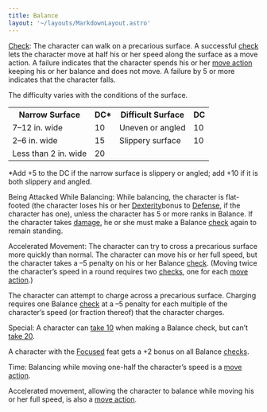 ```yaml
---
title: Balance
layout: '~/layouts/MarkdownLayout.astro'
---
```

[Check](/modern.d20.srd/skills/skill.basics): The character can walk
on a precarious surface. A successful
[check](/modern.d20.srd/skills/skill.basics) lets the character move
at half his or her speed along the surface as a move action. A failure
indicates that the character spends his or her [move action](/modern.d20.srd/combat/move.actions) keeping his or her balance and
does not move. A failure by 5 or more indicates that the character falls.

The difficulty varies with the conditions of the surface.


<table> <tr><th>Narrow Surface</th> <th>DC*</th><th> Difficult Surface</th> <th> DC</th> </tr> <tr><td> 7–12 in. wide</td><td> 10</td><td> Uneven or angled</td><td> 10 </td></tr> <tr class="shaded"><td> 2–6 in. wide</td><td> 15</td><td> Slippery surface</td><td> 10 </td></tr> <tr><td> Less than 2 in. wide</td><td> 20</td><td> </td><td> </td></tr> </table>



*Add +5 to the DC if the narrow surface is slippery or angled; add +10 if it is both slippery and angled.

Being Attacked While Balancing: While balancing, the character is flat-footed
(the character loses his or her [Dexterity](/modern.d20.srd/basics/ability.scores)bonus to
[Defense](/modern.d20.srd/combat/defense), if the character has one), unless
the character has 5 or more ranks in Balance. If the character takes
[damage](/modern.d20.srd/combat/damage), he or she must make a Balance
[check](/modern.d20.srd/skills/skill.basics) again to remain
standing.

Accelerated Movement: The character can try to cross a precarious surface more
quickly than normal. The character can move his or her full speed, but the
character takes a –5 penalty on his or her Balance
[check](/modern.d20.srd/skills/skill.basics). (Moving twice the
character’s speed in a round requires two
[checks](/modern.d20.srd/skills/skill.basics), one for each [move action](/modern.d20.srd/combat/move.actions).)

The character can attempt to charge across a precarious surface. Charging
requires one Balance [check](/modern.d20.srd/skills/skill.basics) at
a –5 penalty for each multiple of the character’s speed (or fraction thereof)
that the character charges.

Special: A character can [take 10](/modern.d20.srd/skills/skill.basics) when making a Balance
check, but can’t [take 20](/modern.d20.srd/skills/skill.basics).

A character with the [Focused](/modern.d20.srd/feats/focused) feat gets a +2
bonus on all Balance [checks](/modern.d20.srd/skills/skill.basics).

Time: Balancing while moving one-half the character’s speed is a [move action](/modern.d20.srd/combat/move.actions).

Accelerated movement, allowing the character to balance while moving his or
her full speed, is also a [move action](/modern.d20.srd/combat/move.actions).

